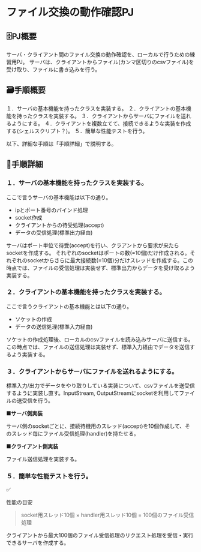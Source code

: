 # ファイル交換の動作確認PJ

## 🗄️PJ概要

サーバ・クライアント間のファイル交換の動作確認を、ローカルで行うための練習用PJ。
サーバは、クライアントからファイル(カンマ区切りのcsvファイル)を受け取り、ファイルに書き込みを行う。

## 🗃️手順概要

１．サーバの基本機能を持ったクラスを実装する。
２．クライアントの基本機能を持ったクラスを実装する。
３．クライアントからサーバにファイルを送れるようにする。
４．クライアントを複数立てて、接続できるような実装を作成する(シェルスクリプト？)。
５．簡単な性能テストを行う。

以下、詳細な手順は「手順詳細」で説明する。

## 📁手順詳細

### １．サーバの基本機能を持ったクラスを実装する。

ここで言うサーバの基本機能は以下の通り。

- ipとポート番号のバインド処理
- socket作成
- クライアントからの待受処理(accept)
- データの受信処理(標準出力経由)

サーバはポート単位で待受(accept)を行い、クラアントから要求が来たらsocketを作成する。
それぞれのsocketはポートの数(=10個)だけ作成される。それぞれのsocketからさらに最大接続数(=10個)分だけスレッドを作成する。この時点では、ファイルの受信処理は実装せず、標準出力からデータを受け取るよう実装する。

### ２．クライアントの基本機能を持ったクラスを実装する。

ここで言うクライアントの基本機能とは以下の通り。

- ソケットの作成
- データの送信処理(標準入力経由)

ソケットの作成処理後、ローカルのcsvファイルを読み込みサーバに送信する。この時点では、ファイルの送信処理は実装せず、標準入力経由でデータを送信するよう実装する。

### ３．クライアントからサーバにファイルを送れるようにする。

標準入力/出力でデータをやり取りしている実装について、csvファイルを送受信するように実装し直す。InputStream, OutputStreamにsocketを利用してファイルの送受信を行う。

**■サーバ側実装**

サーバ側のsocketごとに、接続待機用のスレッド(accept)を10個作成して、そのスレッド毎にファイル受信処理(handler)を持たせる。

**■クライアント側実装**

ファイル送信処理を実装する。

### ５．簡単な性能テストを行う。

<aside>
✅

性能の目安

> socket用スレッド10個 × handler用スレッド10個 = 100個のファイル受信処理
> 

クライアントから最大100個のファイル受信処理のリクエスト処理を受信・実行できるサーバを作成する。

</aside>

###
